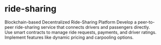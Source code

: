 # ride-sharing
 Blockchain-based Decentralized Ride-Sharing Platform Develop a peer-to-peer ride-sharing service that connects drivers and passengers directly. Use smart contracts to manage ride requests, payments, and driver ratings. Implement features like dynamic pricing and carpooling options.
